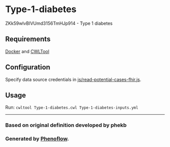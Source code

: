 # Type-1-diabetes

ZKk59wlvBIVUmd3156TmHJp914 - Type 1 diabetes

## Requirements

[Docker](https://docs.docker.com/install/) and [CWLTool](https://github.com/common-workflow-language/cwltool#install)

## Configuration

Specify data source credentials in [js/read-potential-cases-fhir.js](js/read-potential-cases-fhir.js).

## Usage

Run: `cwltool Type-1-diabetes.cwl Type-1-diabetes-inputs.yml`

***

### Based on original definition developed by phekb
### Generated by [Phenoflow](https://kclhi.org/phenoflow).
